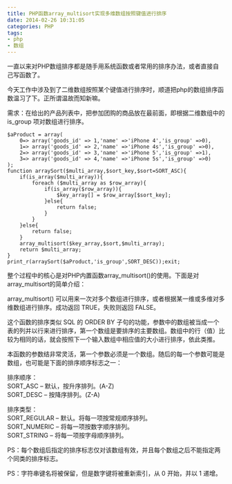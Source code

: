 ```yaml
---
title: PHP函数array_multisort实现多维数组按照键值进行排序
date: 2014-02-26 10:31:05
categories: PHP
tags: 
- php
- 数组
---
```


一直以来对PHP数组排序都是随手用系统函数或者常用的排序办法，或者直接自己写函数了。

今天工作中涉及到了二维数组按照某个键值进行排序时，顺道把php的数组排序函数温习了下。正所谓温故而知新嘛。

需求：在给出的产品列表中，把参加团购的商品放在最前面，即根据二维数组中的 is\_group 项对数组进行排序。

```
$aProduct = array(
    0=> array('goods_id' => 1,'name' =>'iPhone 4','is_group' =>0),
    1=> array('goods_id' => 2,'name' =>'iPhone 4s','is_group' =>0),
    2=> array('goods_id' => 3,'name' =>'iPhone 5','is_group' =>1),
    3=> array('goods_id' => 4,'name' =>'iPhone 5s','is_group' =>0)
);
function arraySort($multi_array,$sort_key,$sort=SORT_ASC){
    if(is_array($multi_array)){
        foreach ($multi_array as $row_array){
            if(is_array($row_array)){
                $key_array[] = $row_array[$sort_key];
            }else{
                return false;
            }
        }
    }else{
        return false;
    }
    array_multisort($key_array,$sort,$multi_array);
    return $multi_array;
}
print_r(arraySort($aProduct,'is_group',SORT_DESC));exit;
```

整个过程中的核心是对PHP内置函数array\_multisort()的使用。下面是对array\_multisort的简单介绍：

array\_multisort() 可以用来一次对多个数组进行排序，或者根据某一维或多维对多维数组进行排序。成功返回 TRUE，失败则返回 FALSE。

这个函数的排序类似 SQL 的 ORDER BY 子句的功能，参数中的数组被当成一个表的列并以行来进行排序，第一个数组是要排序的主要数组。数组中的行（值）比较为相同的话，就会按照下一个输入数组中相应值的大小进行排序，依此类推。

本函数的参数结非常灵活，第一个参数必须是一个数组。随后的每一个参数可能是数组，也可能是下面的排序顺序标志之一：

排序顺序：  
SORT\_ASC – 默认，按升序排列。(A-Z)  
SORT\_DESC – 按降序排列。(Z-A)

排序类型：  
SORT\_REGULAR – 默认。将每一项按常规顺序排列。  
SORT\_NUMERIC – 将每一项按数字顺序排列。  
SORT\_STRING – 将每一项按字母顺序排列。

PS：每个数组后指定的排序标志仅对该数组有效，并且每个数组之后不能指定两个同类的排序标志。

PS：字符串键名将被保留，但是数字键将被重新索引，从 0 开始，并以 1 递增。
